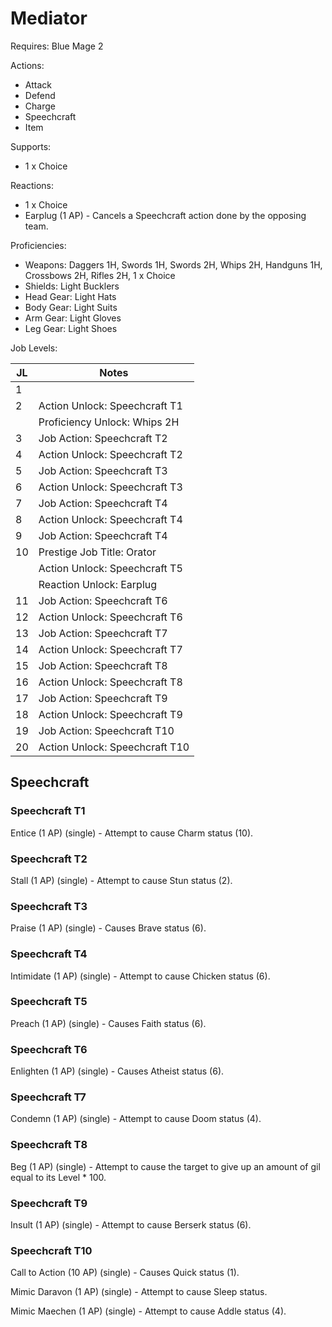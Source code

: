 # Mediator

Requires: Blue Mage 2

Actions:

- Attack
- Defend
- Charge
- Speechcraft
- Item

Supports:

- 1 x Choice

Reactions:

- 1 x Choice
- Earplug (1 AP) - Cancels a Speechcraft action done by the opposing team.

Proficiencies:

- Weapons: Daggers 1H, Swords 1H, Swords 2H, Whips 2H, Handguns 1H, Crossbows 2H, Rifles 2H, 1 x Choice
- Shields: Light Bucklers
- Head Gear: Light Hats
- Body Gear: Light Suits
- Arm Gear: Light Gloves
- Leg Gear: Light Shoes

Job Levels:

| JL | Notes |
| --- | --- |
| 1 | 
| 2 | Action Unlock: Speechcraft T1
|   | Proficiency Unlock: Whips 2H
| 3 | Job Action: Speechcraft T2
| 4 | Action Unlock: Speechcraft T2
| 5 | Job Action: Speechcraft T3
| 6 | Action Unlock: Speechcraft T3
| 7 | Job Action: Speechcraft T4
| 8 | Action Unlock: Speechcraft T4
| 9 | Job Action: Speechcraft T4
| 10 | Prestige Job Title: Orator
|    | Action Unlock: Speechcraft T5
|    | Reaction Unlock: Earplug
| 11 | Job Action: Speechcraft T6
| 12 | Action Unlock: Speechcraft T6
| 13 | Job Action: Speechcraft T7
| 14 | Action Unlock: Speechcraft T7
| 15 | Job Action: Speechcraft T8
| 16 | Action Unlock: Speechcraft T8
| 17 | Job Action: Speechcraft T9
| 18 | Action Unlock: Speechcraft T9
| 19 | Job Action: Speechcraft T10
| 20 | Action Unlock: Speechcraft T10

## Speechcraft

### Speechcraft T1

Entice (1 AP) (single) - Attempt to cause Charm status (10).

### Speechcraft T2

Stall (1 AP) (single) - Attempt to cause Stun status (2).

### Speechcraft T3

Praise (1 AP) (single) - Causes Brave status (6).

### Speechcraft T4

Intimidate (1 AP) (single) - Attempt to cause Chicken status (6).

### Speechcraft T5

Preach (1 AP) (single) - Causes Faith status (6).

### Speechcraft T6

Enlighten (1 AP) (single) - Causes Atheist status (6).

### Speechcraft T7

Condemn (1 AP) (single) - Attempt to cause Doom status (4).

### Speechcraft T8

Beg (1 AP) (single) - Attempt to cause the target to give up an amount of gil equal to its Level * 100.

### Speechcraft T9

Insult (1 AP) (single) - Attempt to cause Berserk status (6).

### Speechcraft T10

Call to Action (10 AP) (single) - Causes Quick status (1).

Mimic Daravon (1 AP) (single) - Attempt to cause Sleep status.

Mimic Maechen (1 AP) (single) - Attempt to cause Addle status (4).
